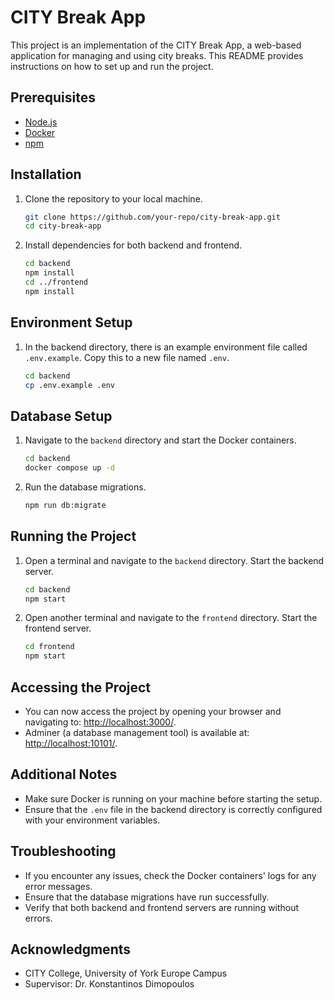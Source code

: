 # CITY Break App

This project is an implementation of the CITY Break App, a web-based application for managing and using city breaks. This README provides instructions on how to set up and run the project.

## Prerequisites

- [Node.js](https://nodejs.org/en/)
- [Docker](https://www.docker.com/get-started)
- [npm](https://www.npmjs.com/)

## Installation

1. Clone the repository to your local machine.

    ```bash
    git clone https://github.com/your-repo/city-break-app.git
    cd city-break-app
    ```

2. Install dependencies for both backend and frontend.

    ```bash
    cd backend
    npm install
    cd ../frontend
    npm install
    ```

## Environment Setup

1. In the backend directory, there is an example environment file called `.env.example`. Copy this to a new file named `.env`.

    ```bash
    cd backend
    cp .env.example .env
    ```

## Database Setup

1. Navigate to the `backend` directory and start the Docker containers.

    ```bash
    cd backend
    docker compose up -d
    ```

2. Run the database migrations.

    ```bash
    npm run db:migrate
    ```

## Running the Project

1. Open a terminal and navigate to the `backend` directory. Start the backend server.

    ```bash
    cd backend
    npm start
    ```

2. Open another terminal and navigate to the `frontend` directory. Start the frontend server.

    ```bash
    cd frontend
    npm start
    ```

## Accessing the Project

- You can now access the project by opening your browser and navigating to: [http://localhost:3000/](http://localhost:3000/).
- Adminer (a database management tool) is available at: [http://localhost:10101/](http://localhost:10101/).

## Additional Notes

- Make sure Docker is running on your machine before starting the setup.
- Ensure that the `.env` file in the backend directory is correctly configured with your environment variables.

## Troubleshooting

- If you encounter any issues, check the Docker containers' logs for any error messages.
- Ensure that the database migrations have run successfully.
- Verify that both backend and frontend servers are running without errors.

## Acknowledgments

- CITY College, University of York Europe Campus
- Supervisor: Dr. Konstantinos Dimopoulos

